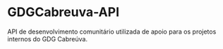 # GDGCabreuva-API
API de desenvolvimento comunitário utilizada de apoio para os projetos internos do GDG Cabreúva. 
